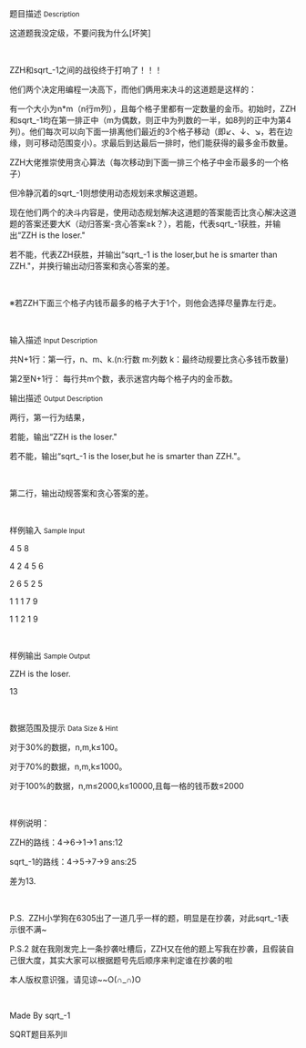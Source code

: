 <div class="panel panel-default">
<div class="area-title">
<span>
题目描述
<small>Description</small>
</span></div>
<div class="panel-body">

<p>这道题我没定级，不要问我为什么[坏笑]</p><p><br></p><p>ZZH和sqrt_-1之间的战役终于打响了！！！</p><p>他们两个决定用编程一决高下，而他们俩用来决斗的这道题是这样的：</p><p>有一个大小为n*m（n行m列），且每个格子里都有一定数量的金币。初始时，ZZH和sqrt_-1均在第一排正中（m为偶数，则正中为列数的一半，如8列的正中为第4列）。他们每次可以向下面一排离他们最近的3个格子移动（即↙、↓、↘，若在边缘，则可移动范围变小）。求最后到达最后一排时，他们能获得的最多金币数量。</p><p>ZZH大佬推崇使用贪心算法（每次移动到下面一排三个格子中金币最多的一个格子）</p><p>但冷静沉着的sqrt_-1则想使用动态规划来求解这道题。</p><p>现在他们两个的决斗内容是，使用动态规划解决这道题的答案能否比贪心解决这道题的答案还要大K（动归答案-贪心答案≥k？），若能，代表sqrt_-1获胜，并输出“ZZH is the loser."</p><p>若不能，代表ZZH获胜，并输出“sqrt_-1 is the loser,but he is smarter than ZZH."，并换行输出动归答案和贪心答案的差。</p><p><br></p><p>※若ZZH下面三个格子内钱币最多的格子大于1个，则他会选择尽量靠左行走。</p><p><br></p>

</div>
</div>

<div class="panel panel-default">
<div class="area-title">
<span>
输入描述
<small>Input Description</small>
</span></div>
<div class="panel-body">
<p>共N+1行：第一行，n、m、k.(n:行数 m:列数 k：最终动规要比贪心多钱币数量)</p><p>第2至N+1行： 每行共m个数，表示迷宫内每个格子内的金币数。</p>

</div>
</div>
<div  class="panel panel-default">
<div class="area-title">
<span>
输出描述
<small>Output Description</small>
</span></div>
<div class="panel-body">

<p>两行，第一行为结果，<br/></p><p>若能，输出“ZZH is the loser.&quot;</p><p>若不能，输出“sqrt_-1 is the loser,but he is smarter than ZZH.&quot;。</p><p><br/></p><p>第二行，输出动规答案和贪心答案的差。</p><p><br/></p>

</div>
</div>


<div class="panel panel-default">
<div class="area-title">
<span>
样例输入
<small>Sample Input</small>
</span></div>
<div class="panel-body">
<p>4 5 8<br></p><p>4 2 4 5 6</p><p>2 6 5 2 5</p><p>1 1 1 7 9</p><p>1 1 2 1 9</p><p><br></p>

</div>
</div>

<div class="panel panel-default">
<div class="area-title">
<span>
样例输出
<small>Sample Output</small>
</span></div>
<div class="panel-body">
<p>ZZH is the loser.</p><p>13</p><p><br></p>

</div>
</div>

<div class="panel panel-default">
<div class="area-title">
<span>
数据范围及提示
<small>Data Size & Hint</small>
</span></div>
<div class="panel-body">
<p>对于30%的数据，n,m,k≤100。</p><p>对于70%的数据，n,m,k≤1000。</p><p>对于100%的数据，n,m≤2000,k≤10000,且每一格的钱币数≤2000</p><p><br></p><p>样例说明：</p><p>ZZH的路线：4→6→1→1 ans:12</p><p>sqrt_-1的路线：4→5→7→9 ans:25</p><p>差为13.</p><p><br></p><p>P.S.  ZZH小学狗在6305出了一道几乎一样的题，明显是在抄袭，对此sqrt_-1表示很不满~ </p><p>P.S.2 就在我刚发完上一条抄袭吐槽后，ZZH又在他的题上写我在抄袭，且假装自己很大度，其实大家可以根据题号先后顺序来判定谁在抄袭的啦</p><p>本人版权意识强，请见谅~~O(∩_∩)O</p><p><br></p><p>Made By sqrt_-1</p><p>SQRT题目系列II</p>
</div>
</div>